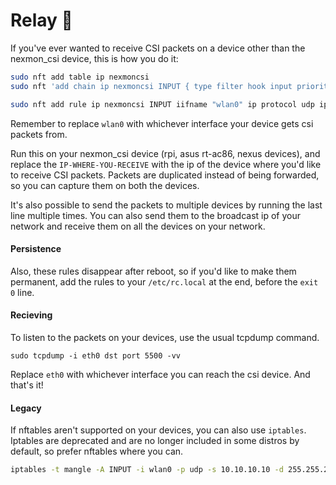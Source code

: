 # Relay :satellite:

If you've ever wanted to receive CSI packets on a device other than the nexmon_csi device, this is how you do it:

```bash
sudo nft add table ip nexmoncsi
sudo nft 'add chain ip nexmoncsi INPUT { type filter hook input priority -150; policy accept; }'

sudo nft add rule ip nexmoncsi INPUT iifname "wlan0" ip protocol udp ip saddr 10.10.10.10 ip daddr 255.255.255.255 udp sport 5500 udp dport 5500 counter dup to IP-WHERE-YOU-RECEIVE
```

Remember to replace `wlan0` with whichever interface your device gets csi packets from.

Run this on your nexmon_csi device (rpi, asus rt-ac86, nexus devices), and replace the `IP-WHERE-YOU-RECEIVE` with the ip of the device where you'd like to receive CSI packets. Packets are duplicated instead of being forwarded, so you can capture them on both the devices.

It's also possible to send the packets to multiple devices by running the last line multiple times. You can also send them to the broadcast ip of your network and receive them on all the devices on your network.

#### Persistence

Also, these rules disappear after reboot, so if you'd like to make them permanent, add the rules to your `/etc/rc.local` at the end, before the `exit 0` line.

#### Recieving

To listen to the packets on your devices, use the usual tcpdump command.

```
sudo tcpdump -i eth0 dst port 5500 -vv
```

Replace `eth0` with whichever interface you can reach the csi device. And that's it!


#### Legacy
If nftables aren't supported on your devices, you can also use `iptables`. Iptables are deprecated and are no longer included in some distros by default, so prefer nftables where you can.

```bash
iptables -t mangle -A INPUT -i wlan0 -p udp -s 10.10.10.10 -d 255.255.255.255 --dport 5500 --sport 5500 -j TEE --gateway 10.20.30.207 IP-desktop
```


